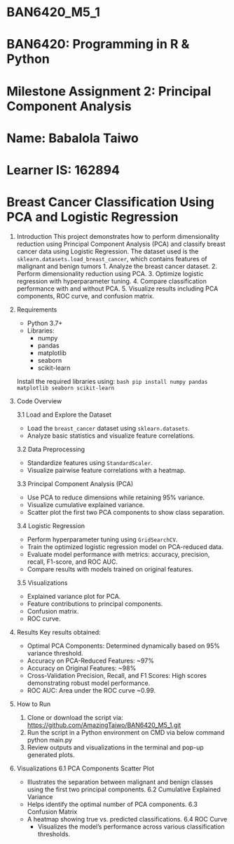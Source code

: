 # BAN6420_M5_1
# BAN6420: Programming in R & Python
# Milestone Assignment 2: Principal Component Analysis

# Name: Babalola Taiwo
# Learner IS: 162894
# Breast Cancer Classification Using PCA and Logistic Regression

1. Introduction
	This project demonstrates how to perform dimensionality reduction using Principal Component Analysis (PCA) and classify breast cancer data using Logistic Regression.
	The dataset used is the `sklearn.datasets.load_breast_cancer`, which contains 	features of malignant and benign tumors 
		1. Analyze the breast cancer dataset.
		2. Perform dimensionality reduction using PCA.
		3. Optimize logistic regression with hyperparameter tuning.
		4. Compare classification performance with and without PCA.
		5. Visualize results including PCA components, ROC curve, and confusion matrix.

2. Requirements
	- Python 3.7+
	- Libraries:
 		- numpy
  		- pandas
  		- matplotlib
  		- seaborn
  		- scikit-learn

	Install the required libraries using:
		```bash
	pip install numpy pandas matplotlib seaborn scikit-learn
		```

3. Code Overview

	3.1 Load and Explore the Dataset
	- Load the `breast_cancer` dataset using `sklearn.datasets`.
	- Analyze basic statistics and visualize feature correlations.

	3.2 Data Preprocessing
	- Standardize features using `StandardScaler`.
	- Visualize pairwise feature correlations with a heatmap.

	3.3 Principal Component Analysis (PCA)
	- Use PCA to reduce dimensions while retaining 95% variance.
	- Visualize cumulative explained variance.
	- Scatter plot the first two PCA components to show class separation.

	3.4 Logistic Regression
	- Perform hyperparameter tuning using `GridSearchCV`.
	- Train the optimized logistic regression model on PCA-reduced data.
	- Evaluate model performance with metrics: accuracy, precision, recall, F1-score, and ROC AUC.
	- Compare results with models trained on original features.

	3.5 Visualizations
	- Explained variance plot for PCA.
	- Feature contributions to principal components.
	- Confusion matrix.
	- ROC curve.

4. Results
	Key results obtained:
	- Optimal PCA Components: Determined dynamically based on 95% variance threshold.
	- Accuracy on PCA-Reduced Features: ~97%
	- Accuracy on Original Features: ~98%
	- Cross-Validation Precision, Recall, and F1 Scores: High scores demonstrating robust model performance.
	- ROC AUC: Area under the ROC curve ~0.99.

5. How to Run
	1. Clone or download the script via: https://github.com/AmazingTaiwo/BAN6420_M5_1.git
	2. Run the script in a Python environment on CMD via below command 
   		python main.py
  	3. Review outputs and visualizations in the terminal and pop-up generated plots.

6. Visualizations
	6.1 PCA Components Scatter Plot
   	- Illustrates the separation between malignant and benign classes using the first two principal components.
	6.2 Cumulative Explained Variance
   	- Helps identify the optimal number of PCA components.
	6.3 Confusion Matrix
   	- A heatmap showing true vs. predicted classifications.
	6.4 ROC Curve
   		- Visualizes the model’s performance across various classification thresholds.

